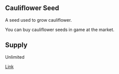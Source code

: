 ## Cauliflower Seed

A seed used to grow cauliflower.

You can buy cauliflower seeds in game at the market.

## Supply

Unlimited

[Link](https://docs.sunflower-land.com/player-guides/crop-farming)
